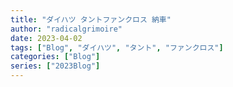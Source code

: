```yaml
---
title: "ダイハツ タントファンクロス 納車"
author: "radicalgrimoire"
date: 2023-04-02
tags: ["Blog", "ダイハツ", "タント", "ファンクロス"]
categories: ["Blog"]
series: ["2023Blog"]
---
```



